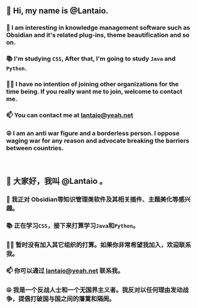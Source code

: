 ## 👋 Hi, my name is @Lantaio. 
### 🧐 I am interesting in knowledge management software such as Obsidian and it's related plug-ins, theme beautification and so on.
### 📚 I'm studying `CSS`, After that, I'm going to study `Java` and `Python`.
### 🙋‍♂️ I have no intention of joining other organizations for the time being. If you really want me to join, welcome to contact me.
### 📫 You can contact me at lantaio@yeah.net
### ☮ I am an anti war figure and a borderless person. I oppose waging war for any reason and advocate breaking the barriers between countries.
<br />

## 👋 大家好，我叫 @Lantaio 。
### 🧐 我正对 Obsidian等知识管理类软件及其相关插件、主题美化等感兴趣。
### 📚 正在学习`CSS`，接下来打算学习`Java`和`Python`。
### 🙋‍♂️ 暂时没有加入其它组织的打算。如果你非常希望我加入，欢迎联系我。
### 📫 你可以通过 lantaio@yeah.net 联系我。
### ☮ 我是一个反战人士和一个无国界主义者。我反对以任何理由发动战争，提倡打破国与国之间的藩篱和隔阂。
